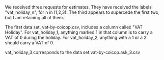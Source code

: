 We received three requests for estimates. They have received the labels "vat_holiday_n", for n in (1,2,3). The third appears to supercede the first two, but I am retaining all of them.

The first data set, vat-by-coicop.csv, includes a column called "VAT Holiday". For vat_holiday_1, anything marked 1 in that column is to carry a VAT of 0 during the holiday. For vat_holiday_2, anything with a 1 or a 2 should carry a VAT of 0.

vat_holiday_3 corresponds to the data set vat-by-coicop.ask_3.csv

